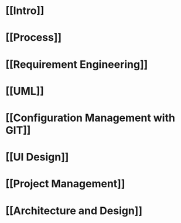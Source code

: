 
# [[Intro]]

# [[Process]]

# [[Requirement Engineering]]

# [[UML]]

# [[Configuration Management with GIT]]

# [[UI Design]]

# [[Project Management]]

# [[Architecture and Design]]

